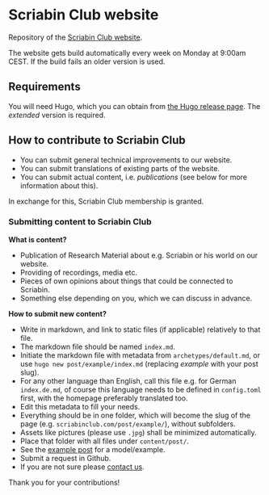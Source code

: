 # Scriabin Club website

Repository of the [Scriabin Club website](https://scriabinclub.com/).

The website gets build automatically every week on Monday at 9:00am CEST.
If the build fails an older version is used.

## Requirements

You will need Hugo, which you can obtain from [the Hugo release page](https://github.com/gohugoio/hugo/releases).
The *extended* version is required.

## How to contribute to Scriabin Club

- You can submit general technical improvements to our website.
- You can submit translations of existing parts of the website.
- You can submit actual content, i.e. *publications* (see below for more information about this).

In exchange for this, Scriabin Club membership is granted.

###  Submitting content to Scriabin Club

**What is content?**

- Publication of Research Material about e.g. Scriabin or his world on our website.
- Providing of recordings, media etc.
- Pieces of own opinions about things that could be connected to Scriabin.
- Something else depending on you, which we can discuss in advance.

**How to submit new content?**

- Write in markdown, and link to static files (if applicable) relatively to that file.
- The markdown file should be named `index.md`.
- Initiate the markdown file with metadata from `archetypes/default.md`, or use `hugo new post/example/index.md` (replacing *example* with your post slug).
- For any other language than English, call this file e.g. for German `index.de.md`, of course this language needs to be defined in `config.toml` first, with the homepage preferably translated too.
- Edit this metadata to fill your needs.
- Everything should be in one folder, which will become the slug of the page (e.g. `scriabinclub.com/post/example/`), without subfolders.
- Assets like pictures (please use `.jpg`) shall be minimized automatically.
- Place that folder with all files under `content/post/`.
- See the [example post](https://github.com/martinkaptein/scriabinclub.com/tree/main/content/post/example) for a model/example.
- Submit a request in Github.
- If you are not sure please [contact us](https://scriabinclub.com/contact/).

Thank you for your contributions!
